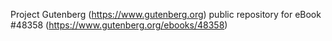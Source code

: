 Project Gutenberg (https://www.gutenberg.org) public repository for
eBook #48358 (https://www.gutenberg.org/ebooks/48358)
